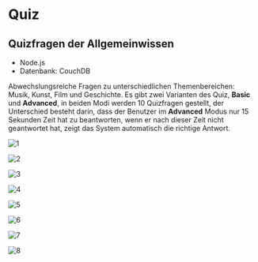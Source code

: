 # Quiz

## Quizfragen der Allgemeinwissen


* Node.js
* Datenbank: CouchDB

Abwechslungsreiche Fragen zu unterschiedlichen Themenbereichen: Musik, Kunst, Film und Geschichte. 
Es gibt zwei Varianten des Quiz, **Basic** und **Advanced**, in beiden Modi werden 10 Quizfragen gestellt, der Unterschied besteht darin, 
dass der Benutzer im **Advanced** Modus nur 15 Sekunden Zeit hat zu beantworten, wenn er nach dieser Zeit nicht geantwortet hat, zeigt 
das System automatisch die richtige Antwort.

![1](https://user-images.githubusercontent.com/81353824/114171766-09b36400-9935-11eb-9e48-e626c2fe96aa.png)

![2](https://user-images.githubusercontent.com/81353824/114171769-0ae49100-9935-11eb-929b-0f89d80d4b5d.png)

![3](https://user-images.githubusercontent.com/81353824/114171771-0b7d2780-9935-11eb-82dc-f40a1a07c307.png)

![4](https://user-images.githubusercontent.com/81353824/114171775-0b7d2780-9935-11eb-84e2-c395003f92c3.png)

![5](https://user-images.githubusercontent.com/81353824/114171778-0c15be00-9935-11eb-9d03-0650e3f9a9d9.png)

![6](https://user-images.githubusercontent.com/81353824/114171780-0cae5480-9935-11eb-86d8-966a610a4a9f.png)

![7](https://user-images.githubusercontent.com/81353824/114171784-0cae5480-9935-11eb-9df2-1045968c3b8c.png)

![8](https://user-images.githubusercontent.com/81353824/114171795-12a43580-9935-11eb-9ae6-56cff03a5dc1.png)


